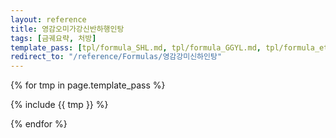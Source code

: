 ```yaml
---
layout: reference
title: 영감오미가강신반하행인탕
tags: [금궤요략, 처방]
template_pass: [tpl/formula_SHL.md, tpl/formula_GGYL.md, tpl/formula_etc.md]
redirect_to: "/reference/Formulas/영감강미신하인탕"
---
```


{% for tmp in page.template_pass %}

{% include {{ tmp }} %}

{% endfor %}
